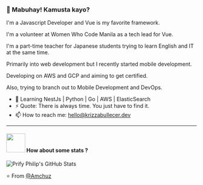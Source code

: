 ### 👋 Mabuhay! Kamusta kayo?


I'm a Javascript Developer and Vue is my favorite framework. 

I'm a volunteer at Women Who Code Manila as a tech lead for Vue.

I'm a part-time teacher for Japanese students trying to learn English and IT at the same time. 

Primarily into web development but I recently started mobile development. 

Developing on AWS and GCP and aiming to get certified. 

Also, trying to branch out to Mobile Development and DevOps. 

- 🌱 Learning NestJs | Python | Go | AWS | ElasticSearch 
- ⚡ Quote: There is always time. You just have to find it.
- 📫 How to reach me: [hello@krizzabullecer.dev](mailto:hello@krizzabullecer.dev)


----

#### <img src="https://media.giphy.com/media/VgCDAzcKvsR6OM0uWg/giphy.gif" width="50"> How about some stats ?
  
 
![Prify Philip's GitHub Stats](https://github-readme-stats.vercel.app/api?username=sirbully&hide=["stars"]&show_icons=true)

⭐️ From [@Amchuz](https://github.com/Amchuz)
